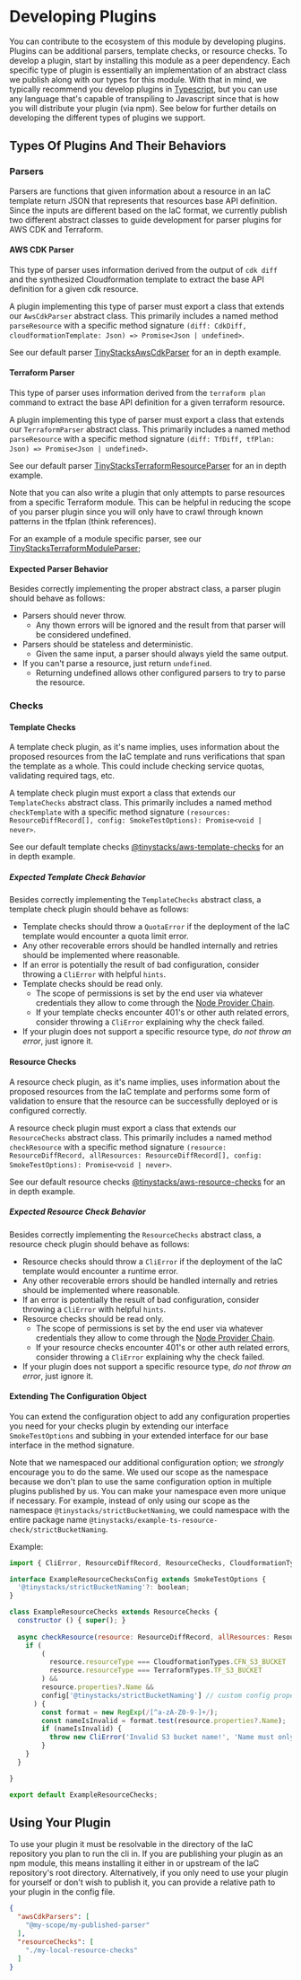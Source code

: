# Developing Plugins

You can contribute to the ecosystem of this module by developing plugins.  Plugins can be additional parsers, template checks, or resource checks.  To develop a plugin, start by installing this module as a peer dependency.  Each specific type of plugin is essentially an implementation of an abstract class we publish along with our types for this module.  With that in mind, we typically recommend you develop plugins in [Typescript](https://www.typescriptlang.org/), but you can use any language that's capable of transpiling to Javascript since that is how you will distribute your plugin (via npm).  See below for further details on developing the different types of plugins we support.

## Types Of Plugins And Their Behaviors
### Parsers

Parsers are functions that given information about a resource in an IaC template return JSON that represents that resources base API definition.  Since the inputs are different based on the IaC format, we currently publish two different abstract classes to guide development for parser plugins for AWS CDK and Terraform.

#### AWS CDK Parser

This type of parser uses information derived from the output of `cdk diff` and the synthesized Cloudformation template to extract the base API definition for a given cdk resource.

A plugin implementing this type of parser must export a class that extends our `AwsCdkParser` abstract class.  This primarily includes a named method `parseResource` with a specific method signature `(diff: CdkDiff, cloudformationTemplate: Json) => Promise<Json | undefined>`.

See our default parser [TinyStacksAwsCdkParser]() for an in depth example.

#### Terraform Parser

This type of parser uses information derived from the `terraform plan` command to extract the base API definition for a given terraform resource.

A plugin implementing this type of parser must export a class that extends our `TerraformParser` abstract class.  This primarily includes a named method `parseResource` with a specific method signature `(diff: TfDiff, tfPlan: Json) => Promise<Json | undefined>`.

See our default parser [TinyStacksTerraformResourceParser]() for an in depth example.

Note that you can also write a plugin that only attempts to parse resources from a specific Terraform module.  This can be helpful in reducing the scope of you parser plugin since you will only have to crawl through known patterns in the tfplan (think references).

For an example of a module specific parser, see our [TinyStacksTerraformModuleParser]();

#### Expected Parser Behavior

Besides correctly implementing the proper abstract class, a parser plugin should behave as follows:
* Parsers should never throw.
  - Any thown errors will be ignored and the result from that parser will be considered undefined.
* Parsers should be stateless and deterministic.
  - Given the same input, a parser should always yield the same output.
* If you can't parse a resource, just return `undefined`.
  - Returning undefined allows other configured parsers to try to parse the resource.

### Checks
#### Template Checks

A template check plugin, as it's name implies, uses information about the proposed resources from the IaC template and runs verifications that span the template as a whole.  This could include checking service quotas, validating required tags, etc.

A template check plugin must export a class that extends our `TemplateChecks` abstract class.  This primarily includes a named method `checkTemplate` with a specific method signature `(resources: ResourceDiffRecord[], config: SmokeTestOptions): Promise<void | never>`.

See our default template checks [@tinystacks/aws-template-checks]() for an in depth example.

##### Expected Template Check Behavior

Besides correctly implementing the `TemplateChecks` abstract class, a template check plugin should behave as follows:
* Template checks should throw a `QuotaError` if the deployment of the IaC template would encounter a quota limit error.
* Any other recoverable errors should be handled internally and retries should be implemented where reasonable.
* If an error is potentially the result of bad configuration, consider throwing a `CliError` with helpful `hints`.
* Template checks should be read only.
  - The scope of permissions is set by the end user via whatever credentials they allow to come through the [Node Provider Chain](https://docs.aws.amazon.com/AWSJavaScriptSDK/v3/latest/modules/_aws_sdk_credential_providers.html#fromnodeproviderchain).
  - If your template checks encounter 401's or other auth related errors, consider throwing a `CliError` explaining why the check failed.
* If your plugin does not support a specific resource type, _do not throw an error_, just ignore it.

#### Resource Checks

A resource check plugin, as it's name implies, uses information about the proposed resources from the IaC template and performs some form of validation to ensure that the resource can be successfully deployed or is configured correctly.

A resource check plugin must export a class that extends our `ResourceChecks` abstract class.  This primarily includes a named method `checkResource` with a specific method signature `(resource: ResourceDiffRecord, allResources: ResourceDiffRecord[], config: SmokeTestOptions): Promise<void | never>`.

See our default resource checks [@tinystacks/aws-resource-checks]() for an in depth example.

##### Expected Resource Check Behavior

Besides correctly implementing the `ResourceChecks` abstract class, a resource check plugin should behave as follows:
* Resource checks should throw a `CliError` if the deployment of the IaC template would encounter a runtime error.
* Any other recoverable errors should be handled internally and retries should be implemented where reasonable.
* If an error is potentially the result of bad configuration, consider throwing a `CliError` with helpful `hints`.
* Resource checks should be read only.
  - The scope of permissions is set by the end user via whatever credentials they allow to come through the [Node Provider Chain](https://docs.aws.amazon.com/AWSJavaScriptSDK/v3/latest/modules/_aws_sdk_credential_providers.html#fromnodeproviderchain).
  - If your resource checks encounter 401's or other auth related errors, consider throwing a `CliError` explaining why the check failed.
* If your plugin does not support a specific resource type, _do not throw an error_, just ignore it.

#### Extending The Configuration Object
You can extend the configuration object to add any configuration properties you need for your checks plugin by extending our interface `SmokeTestOptions` and subbing in your extended interface for our base interface in the method signature.

Note that we namespaced our additional configuration option; we _strongly_ encourage you to do the same.  We used our scope as the namespace because we don't plan to use the same configuration option in multiple plugins published by us.  You can make your namespace even more unique if necessary.  For example, instead of only using our scope as the namespace `@tinystacks/strictBucketNaming`, we could namespace with the entire package name `@tinystacks/example-ts-resource-check/strictBucketNaming`.

Example:
```js
import { CliError, ResourceDiffRecord, ResourceChecks, CloudformationTypes, TerraformTypes, SmokeTestOptions, getStandardResourceType } from "@tinystacks/predeploy-infra";

interface ExampleResourceChecksConfig extends SmokeTestOptions {
  '@tinystacks/strictBucketNaming'?: boolean;
}

class ExampleResourceChecks extends ResourceChecks {
  constructor () { super(); }
  
  async checkResource(resource: ResourceDiffRecord, allResources: ResourceDiffRecord[], config: ExampleResourceChecksConfig): Promise<void> {
    if (
        (
          resource.resourceType === CloudformationTypes.CFN_S3_BUCKET ||
          resource.resourceType === TerraformTypes.TF_S3_BUCKET
        ) &&
        resource.properties?.Name &&
        config['@tinystacks/strictBucketNaming'] // custom config property!
      ) {
        const format = new RegExp(/[^a-zA-Z0-9-]+/);
        const nameIsInvalid = format.test(resource.properties?.Name);
        if (nameIsInvalid) {
          throw new CliError('Invalid S3 bucket name!', 'Name must only contain alphanumeric characters and hyphens.', 'Rename your bucket to meet these requirements or set "strictBucketNaming" to false if this requirement is unnecessary.')
        }
    }
  }

}

export default ExampleResourceChecks;
```

## Using Your Plugin
To use your plugin it must be resolvable in the directory of the IaC repository you plan to run the cli in.  If you are publishing your plugin as an npm module, this means installing it either in or upstream of the IaC repository's root directory.  Alternatively, if you only need to use your plugin for yourself or don't wish to publish it, you can provide a relative path to your plugin in the config file.

```json
{
  "awsCdkParsers": [
    "@my-scope/my-published-parser"
  ],
  "resourceChecks": [
    "./my-local-resource-checks"
  ]
}
```